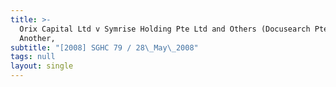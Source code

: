 ```yaml
---
title: >-
  Orix Capital Ltd v Symrise Holding Pte Ltd and Others (Docusearch Pte Ltd and
  Another,
subtitle: "[2008] SGHC 79 / 28\_May\_2008"
tags: null
layout: single
---
```


